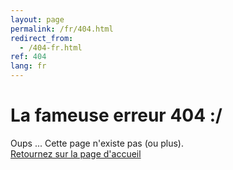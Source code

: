```yaml
---
layout: page
permalink: /fr/404.html
redirect_from:
  - /404-fr.html
ref: 404
lang: fr
---
```


# La fameuse erreur 404 :/
Oups ... Cette page n'existe pas (ou plus).   
[Retournez sur la page d'accueil][1]

[1]: {{site.base_url}}/fr/
